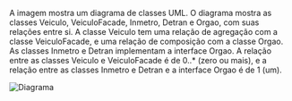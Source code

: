 A imagem mostra um diagrama de classes UML. O diagrama mostra as classes Veiculo, VeiculoFacade, Inmetro, Detran e Orgao, com suas relações entre si. A classe Veiculo tem uma relação de agregação com a classe VeiculoFacade, e uma relação de composição com a classe Orgao. As classes Inmetro e Detran implementam a interface Orgao. A relação entre as classes Veiculo e VeiculoFacade é de 0..* (zero ou mais), e a relação entre as classes Inmetro e Detran e a interface Orgao é de 1 (um).

![](./docs/diagram.jpg?raw=true "Diagrama")
